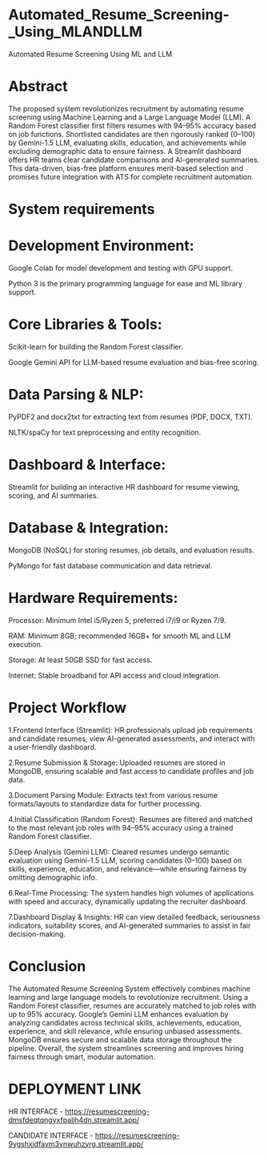# Automated_Resume_Screening-_Using_MLANDLLM
Automated Resume Screening Using ML and LLM
# Abstract
The proposed system revolutionizes recruitment by automating resume screening using Machine Learning and a Large Language Model (LLM). A Random Forest classifier first filters resumes with 94–95% accuracy based on job functions. Shortlisted candidates are then rigorously ranked (0–100) by Gemini-1.5 LLM, evaluating skills, education, and achievements while excluding demographic data to ensure fairness. A Streamlit dashboard offers HR teams clear candidate comparisons and AI-generated summaries. This data-driven, bias-free platform ensures merit-based selection and promises future integration with ATS for complete recruitment automation.
# System requirements
# Development Environment:
Google Colab for model development and testing with GPU support.

Python 3 is the primary programming language for ease and ML library support.

# Core Libraries & Tools:
Scikit-learn for building the Random Forest classifier.

Google Gemini API for LLM-based resume evaluation and bias-free scoring.

# Data Parsing & NLP:
PyPDF2 and docx2txt for extracting text from resumes (PDF, DOCX, TXT).

NLTK/spaCy for text preprocessing and entity recognition.

# Dashboard & Interface:
Streamlit for building an interactive HR dashboard for resume viewing, scoring, and AI summaries.

# Database & Integration:
MongoDB (NoSQL) for storing resumes, job details, and evaluation results.

PyMongo for fast database communication and data retrieval.

# Hardware Requirements:
Processor: Minimum Intel i5/Ryzen 5; preferred i7/i9 or Ryzen 7/9.

RAM: Minimum 8GB; recommended 16GB+ for smooth ML and LLM execution.

Storage: At least 50GB SSD for fast access.

Internet: Stable broadband for API access and cloud integration.
# Project Workflow
1.Frontend Interface (Streamlit): HR professionals upload job requirements and candidate resumes, view AI-generated assessments, and interact with a user-friendly dashboard.

2.Resume Submission & Storage: Uploaded resumes are stored in MongoDB, ensuring scalable and fast access to candidate profiles and job data.

3.Document Parsing Module: Extracts text from various resume formats/layouts to standardize data for further processing.

4.Initial Classification (Random Forest): Resumes are filtered and matched to the most relevant job roles with 94–95% accuracy using a trained Random Forest classifier.

5.Deep Analysis (Gemini LLM): Cleared resumes undergo semantic evaluation using Gemini-1.5 LLM, scoring candidates (0–100) based on skills, experience, education, and relevance—while ensuring fairness by omitting demographic info.

6.Real-Time Processing: The system handles high volumes of applications with speed and accuracy, dynamically updating the recruiter dashboard.

7.Dashboard Display & Insights: HR can view detailed feedback, seriousness indicators, suitability scores, and AI-generated summaries to assist in fair decision-making.

# Conclusion
The Automated Resume Screening System effectively combines machine learning and large language models to revolutionize recruitment. Using a Random Forest classifier, resumes are accurately matched to job roles with up to 95% accuracy. Google’s Gemini LLM enhances evaluation by analyzing candidates across technical skills, achievements, education, experience, and skill relevance, while ensuring unbiased assessments. MongoDB ensures secure and scalable data storage throughout the pipeline. Overall, the system streamlines screening and improves hiring fairness through smart, modular automation.


# DEPLOYMENT LINK
HR INTERFACE - https://resumescreening-dmsfdeqtqngyxfpaljh4dn.streamlit.app/

CANDIDATE INTERFACE - https://resumescreening-9ygshxjdfavm3vnwuhzyrg.streamlit.app/
